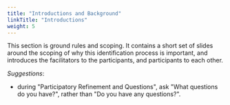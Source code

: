```yaml
---
title: "Introductions and Background"
linkTitle: "Introductions"
weight: 5
---
```



This section is ground rules and scoping. It contains a short set of slides around the scoping of why this identification process is important, and introduces the facilitators to the participants, and participants to each other.

_Suggestions_:

* during "Participatory Refinement and Questions", ask "What questions do you have?", rather than "Do you have any questions?".
